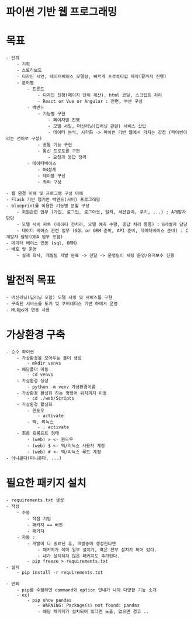 # 파이썬 기반 웹 프로그래밍

# 목표
    - 단계
        - 기획
        - 스토리보드
        - 디자인 시안, 데이터베이스 모델링, 빠르게 프로토타입 제작(끝까지 진행)
        - 분야별
            - 프론트
                - 디자인 진행(페이지 단위 계산), html 코딩, 스크립트 처리
                - React or Vue or Angular : 전면, 부분 구성
            - 백엔드
                - 기능별 구현
                    - 페이지별 진행
                    - 모델 서빙, 머신러닝(딥러닝 관련) 서비스 삽입
                    - 데이터 분석, 시각화 -> 파이썬 기반 웹에서 가지는 강점 (파이썬이라는 언어로 구성)
                - 공통 기능 구현
                - 통신 프로토콜 구현
                    - 요청과 응답 정리
            - 데이터베이스
                - DB설계
                - 테이블 구성
                - 쿼리 구성
                
    - 웹 환경 이해 및 프로그램 구성 이해
    - Flask 기반 웹기반 백엔드(서버) 프로그래밍
    - blueprint를 이용한 기능별 분할 구성
        - 회원관련 업무 (가입, 로그인, 로그아웃, 탈퇴, 세션관리, 쿠키, ...) : A개발자 담당
        - 모델 서비 파트 (데이터 전처리, 모델 예측 수행, 응답 처리 등등) : B개발자 담당
        - 데이터 베이스 관련 업무 (SQL or ORM 준비, API 준비, 데이터베이스 준비) : C개발자 담당(DBA 업무 포함)
    - 데이터 베이스 연동 (sql, ORM)
    - 배포 및 운영
        - 실제 회사, 개발팀 개발 완료 -> 전달 -> 운영팀이 세팅 운영/유지보수 진행

# 발전적 목표
    - 머신러닝(딥러닝 포함) 모델 서빙 및 서비스를 구현
    - 구축된 서비스를 도커 및 쿠버네티스 기반 하에서 운영
    - MLOps에 연동 사용

# 가상환경 구축
    - 순수 파이썬
        - 가상환경을 모아두는 폴더 생성 
            - mkdir venvs
        - 해당폴더 이동
            - cd venvs
        - 가상환경 생성
            - python -m venv 가상환경이름
        - 가상환경 활성화 하는 명령어 위치까지 이동
            - cd ./web/Scripts
        - 가상환경 활성화
            - 윈도우
                - activate
            - 맥, 리눅스
                - . activate
        - 최종 프롬프트 형태
            - (web) > <- 윈도우
            - (web) $ <- 맥/리눅스 사용자 계정
            - (web) # <- 맥/리눅스 루트 계정
    - 아나콘다(미니콘다, ...)

# 필요한 패키지 설치
    - requirements.txt 생성
    - 작성
        - 수동
            - 직접 기입
            - 패키지 == 버전
            - 패키지
        - 자동 :
            - 개발이 다 종료된 후, 개발중에 생성한다면
                - 패키지가 이미 일부 설치가, 혹은 전부 설치가 되어 있다.
                - 내가 설치하지 않은 패키지도 추가된다. 
            - pip freeze > requirements.txt
    - 설치
        - pip install -r requirements.txt

    - 번외
        - pip를 수행하면 command와 option 안내가 나와 다양한 기능 소개
        - ex)
            - pip show pandas
                - WARNING: Package(s) not found: pandas
                - 해당 패키지가 설치되어 있다면 노출, 없으면 경고 ..